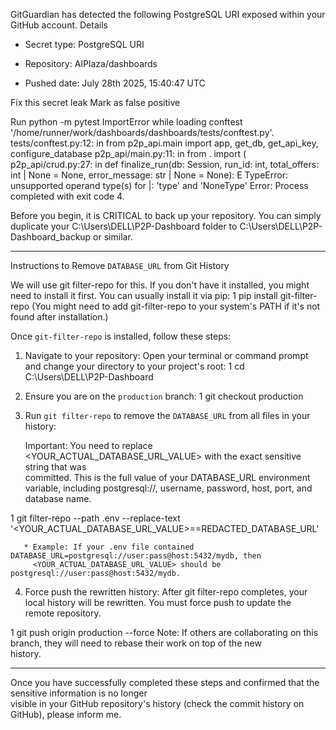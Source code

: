 GitGuardian has detected the following PostgreSQL URI exposed within your GitHub account.
Details

- Secret type: PostgreSQL URI

- Repository: AIPlaza/dashboards

- Pushed date: July 28th 2025, 15:40:47 UTC

Fix this secret leak
Mark as false positive


Run python -m pytest
ImportError while loading conftest '/home/runner/work/dashboards/dashboards/tests/conftest.py'.
tests/conftest.py:12: in <module>
    from p2p_api.main import app, get_db, get_api_key, configure_database
p2p_api/main.py:11: in <module>
    from . import (
p2p_api/crud.py:27: in <module>
    def finalize_run(db: Session, run_id: int, total_offers: int | None = None, error_message: str | None = None):
E   TypeError: unsupported operand type(s) for |: 'type' and 'NoneType'
Error: Process completed with exit code 4.

Before you begin, it is CRITICAL to back up your repository. You can simply duplicate your
  C:\Users\DELL\P2P-Dashboard folder to C:\Users\DELL\P2P-Dashboard_backup or similar.

  ---

  Instructions to Remove `DATABASE_URL` from Git History

  We will use git filter-repo for this. If you don't have it installed, you might need to install it first. You 
  can usually install it via pip:
   1 pip install git-filter-repo
  (You might need to add git-filter-repo to your system's PATH if it's not found after installation.)

  Once `git-filter-repo` is installed, follow these steps:

   1. Navigate to your repository:
      Open your terminal or command prompt and change your directory to your project's root:
   1     cd C:\Users\DELL\P2P-Dashboard

   2. Ensure you are on the `production` branch:
   1     git checkout production

   3. Run `git filter-repo` to remove the `DATABASE_URL` from all files in your history:

      Important: You need to replace <YOUR_ACTUAL_DATABASE_URL_VALUE> with the exact sensitive string that was  
  committed. This is the full value of your DATABASE_URL environment variable, including postgresql://,
  username, password, host, port, and database name.

   1     git filter-repo --path .env --replace-text
     '<YOUR_ACTUAL_DATABASE_URL_VALUE>==REDACTED_DATABASE_URL'

       * Example: If your .env file contained DATABASE_URL=postgresql://user:pass@host:5432/mydb, then
         <YOUR_ACTUAL_DATABASE_URL_VALUE> should be postgresql://user:pass@host:5432/mydb.

   4. Force push the rewritten history:
      After git filter-repo completes, your local history will be rewritten. You must force push to update the  
  remote repository.

   1     git push origin production --force
      Note: If others are collaborating on this branch, they will need to rebase their work on top of the new   
  history.

  ---

  Once you have successfully completed these steps and confirmed that the sensitive information is no longer    
  visible in your GitHub repository's history (check the commit history on GitHub), please inform me.
